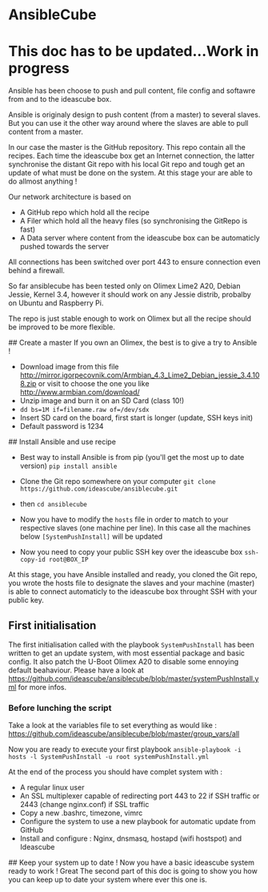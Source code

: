 # AnsibleCube

# This doc has to be updated...Work in progress

Ansible has been choose to push and pull content, file config and softawre from and to the ideascube box.

Ansible is originaly design to push content (from a master) to several slaves. But you can use it the other way around where the slaves are able to pull content from a master. 

In our case the master is the GitHub repository. This repo contain all the recipes. Each time the ideascube box get an Internet connection, the latter synchronise the distant Git repo with his local Git repo and tough get an update of what must be done on the system. At this stage your are able to do allmost anything !

Our network architecture is based on 
 - A GitHub repo which hold all the recipe 
 - A Filer which hold all the heavy files (so synchronising the GitRepo is fast)
 - A Data server where content from the ideascube box can be automaticly pushed towards the server

 All connections has been switched over port 443 to ensure connection even behind a firewall.

So far ansiblecube has been tested only on Olimex Lime2 A20, Debian Jessie, Kernel 3.4, however it should work on any Jessie distrib, probalby on Ubuntu and Raspberry Pi.

The repo is just stable enough to work on Olimex but all the recipe should be improved to be more flexible.

## Create a master 
If you own an Olimex, the best is to give a try to Ansible ! 
 - Download image from this file http://mirror.igorpecovnik.com/Armbian_4.3_Lime2_Debian_jessie_3.4.108.zip or visit to choose the one you like http://www.armbian.com/download/
 - Unzip image and burn it on an SD Card (class 10!)
 - ```dd bs=1M if=filename.raw of=/dev/sdx```
 - Insert SD card on the board, first start is longer (update, SSH keys init)
 - Default password is 1234

## Install Ansible and use recipe
 - Best way to install Ansible is from pip (you'll get the most up to date version)
```pip install ansible```

- Clone the Git repo somewhere on your computer 
```git clone https://github.com/ideascube/ansiblecube.git```
- then 
```cd ansiblecube```

- Now you have to modify the ```hosts``` file in order to match to your respective slaves (one machine per line).
In this case all the machines below ```[SystemPushInstall]``` will be updated

- Now you need to copy your public SSH key over the ideascube box
```ssh-copy-id root@BOX_IP```

At this stage, you have Ansible installed and ready, you cloned the Git repo, you wrote the hosts file to designate the slaves and your machine (master) is able to connect automaticly to the ideascube box throught SSH with your public key.

## First initialisation 
The first initialisation called with the playbook ```SystemPushInstall``` has been written to get an update system, with most essential package and basic config. It also patch the U-Boot Olimex A20 to disable some ennoying default beahaviour. 
Please have a look at https://github.com/ideascube/ansiblecube/blob/master/systemPushInstall.yml for more infos.

### Before lunching the script
Take a look at the variables file to set everything as would like : https://github.com/ideascube/ansiblecube/blob/master/group_vars/all

Now you are ready to execute your first playbook
```ansible-playbook -i hosts -l SystemPushInstall -u root systemPushInstall.yml```

At the end of the process you should have complet system with :
 - A regular linux user
 - An SSL multiplexer capable of redirecting port 443 to 22 if SSH traffic or 2443 (change nginx.conf) if SSL traffic
 - Copy a new .bashrc, timezone, vimrc
 - Configure the system to use a new playbook for automatic update from GitHub
 - Install and configure : Nginx, dnsmasq, hostapd (wifi hostspot) and Ideascube

 ## Keep your system up to date ! 
Now you have a basic ideascube system ready to work ! Great
The second part of this doc is going to show you how you can keep up to date your system where ever this one is.
